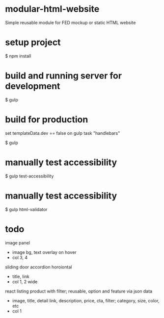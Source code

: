 # modular-html-website
Simple reusable module for FED mockup or static HTML website

# setup project
$ npm install

# build and running server for development
$ gulp

# build for production
set templateData.dev == false on gulp task "handlebars"

$ gulp

# manually test accessibility

$ gulp test-accessibility

# manually test accessibility

$ gulp html-validator

# todo

image panel
- image bg, text overlay on hover
- col 3, 4

sliding door accordion horoiontal
- title, link
- col 1, 2 wide

react listing product with filter; reusable, option and feature via json data
- image, title, detail link, description, price, cta, filter; category, size, color, etc
- col 1
